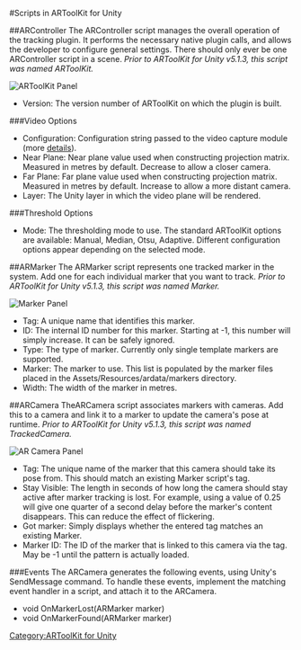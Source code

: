 #Scripts in ARToolKit for Unity

##ARController
The ARController script manages the overall operation of the tracking plugin. It performs the necessary native plugin calls, and allows the developer to configure general settings. There should only ever be one ARController script in a scene. *Prior to ARToolKit for Unity v5.1.3, this script was named ARToolKit.*

![ARToolKit Panel][artoolkit_panel]

-   Version: The version number of ARToolKit on which the plugin is built.

###Video Options

-   Configuration: Configuration string passed to the video capture module (more [details][details]).
-   Near Plane: Near plane value used when constructing projection matrix. Measured in metres by default. Decrease to allow a closer camera.
-   Far Plane: Far plane value used when constructing projection matrix. Measured in metres by default. Increase to allow a more distant camera.
-   Layer: The Unity layer in which the video plane will be rendered.

###Threshold Options

-   Mode: The thresholding mode to use. The standard ARToolKit options are available: Manual, Median, Otsu, Adaptive. Different configuration options appear depending on the selected mode.

##ARMarker
The ARMarker script represents one tracked marker in the system. Add one for each individual marker that you want to track. *Prior to ARToolKit for Unity v5.1.3, this script was named Marker.*

![Marker Panel][marker_panel]

-   Tag: A unique name that identifies this marker.
-   ID: The internal ID number for this marker. Starting at -1, this number will simply increase. It can be safely ignored.
-   Type: The type of marker. Currently only single template markers are supported.
-   Marker: The marker to use. This list is populated by the marker
    files placed in the Assets/Resources/ardata/markers directory.
-   Width: The width of the marker in metres.

##ARCamera
TheARCamera script associates markers with cameras. Add this to a camera and link it to a marker to update the camera's pose at runtime. *Prior to ARToolKit for Unity v5.1.3, this script was named TrackedCamera.*

![AR Camera Panel][camera_panel]

-   Tag: The unique name of the marker that this camera should take its pose from. This should match an existing Marker script's tag.
-   Stay Visible: The length in seconds of how long the camera should stay active after marker tracking is lost. For example, using a value of 0.25 will give one quarter of a second delay before the marker's content disappears. This can reduce the effect of flickering.
-   Got marker: Simply displays whether the entered tag matches an existing Marker.
-   Marker ID: The ID of the marker that is linked to this camera via the tag. May be -1 until the pattern is actually loaded.

###Events
The ARCamera generates the following events, using Unity's SendMessage command. To handle these events, implement the matching event handler in a script, and attach it to the ARCamera.

-   void OnMarkerLost(ARMarker marker)
-   void OnMarkerFound(ARMarker marker)

[artoolkit_panel]:/File:ARToolKitPanel.png "wikilink"
[details]:/Configuring_video_capture_in_ARToolKit_Professional "wikilink"
[marker_panel]:/File:MarkerPanel.png "wikilink"
[camera_panel]:/File:TrackedCameraPanel.png "wikilink"

[Category:ARToolKit for Unity](/Category:ARToolKit_for_Unity "wikilink")